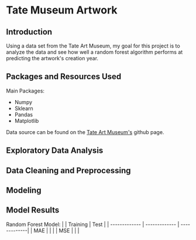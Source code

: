 # Tate Museum Artwork 

## Introduction 

Using a data set from the Tate Art Museum, my goal for this project is to analyze the data and see how well a random forest algorithm performs at predicting the artwork's creation 
year. 

## Packages and Resources Used 
Main Packages:
- Numpy
- Sklearn
- Pandas
- Matplotlib

Data source can be found on the [Tate Art Museum's](https://github.com/tategallery/collection) github page.

## Exploratory Data Analysis 


## Data Cleaning and Preprocessing 

## Modeling 

## Model Results 

Random Forest Model:
|                | Training      | Test         | 
| -------------  | ------------- | -------------|
| MAE            |               |         | 
| MSE            |               |         | 


